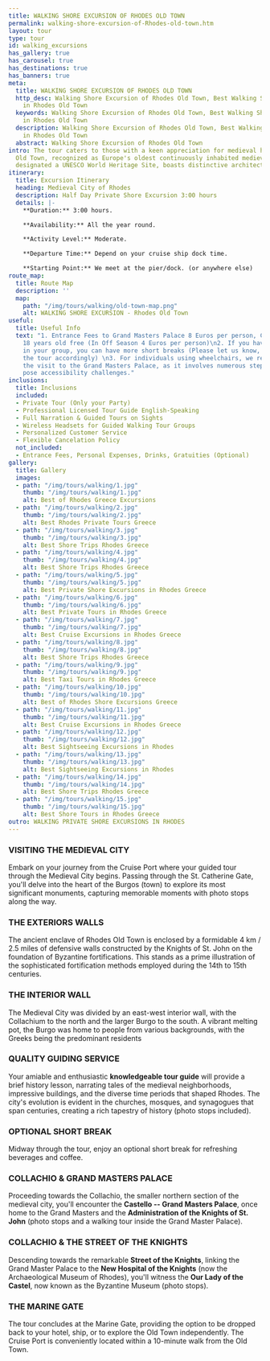 ```yaml
---
title: WALKING SHORE EXCURSION OF RHODES OLD TOWN
permalink: walking-shore-excursion-of-Rhodes-old-town.htm
layout: tour
type: tour
id: walking_excursions
has_gallery: true
has_carousel: true
has_destinations: true
has_banners: true
meta:
  title: WALKING SHORE EXCURSION OF RHODES OLD TOWN
  http_desc: Walking Shore Excursion of Rhodes Old Town, Best Walking Shore Excursion
    in Rhodes Old Town
  keywords: Walking Shore Excursion of Rhodes Old Town, Best Walking Shore Excursion
    in Rhodes Old Town
  description: Walking Shore Excursion of Rhodes Old Town, Best Walking Shore Excursion
    in Rhodes Old Town
  abstract: Walking Shore Excursion of Rhodes Old Town
intro: The tour caters to those with a keen appreciation for medieval history. Rhodes
  Old Town, recognized as Europe's oldest continuously inhabited medieval town and
  designated a UNESCO World Heritage Site, boasts distinctive architecture.
itinerary:
  title: Excursion Itinerary
  heading: Medieval City of Rhodes
  description: Half Day Private Shore Excursion 3:00 hours
  details: |-
    **Duration:** 3:00 hours.

    **Availability:** All the year round.

    **Activity Level:** Moderate.

    **Departure Time:** Depend on your cruise ship dock time.

    **Starting Point:** We meet at the pier/dock. (or anywhere else)
route_map:
  title: Route Map
  description: ''
  map:
    path: "/img/tours/walking/old-town-map.png"
    alt: WALKING SHORE EXCURSION - Rhodes Old Town
useful:
  title: Useful Info
  text: "1. Entrance Fees to Grand Masters Palace 8 Euros per person, Children under
    18 years old free (In Off Season 4 Euros per person)\n2. If you have elderly people
    in your group, you can have more short breaks (Please let us know, and we’ll adjust
    the tour accordingly) \n3. For individuals using wheelchairs, we recommend omitting
    the visit to the Grand Masters Palace, as it involves numerous steps that may
    pose accessibility challenges."
inclusions:
  title: Inclusions
  included:
  - Private Tour (Only your Party)
  - Professional Licensed Tour Guide English-Speaking
  - Full Narration & Guided Tours on Sights
  - Wireless Headsets for Guided Walking Tour Groups
  - Personalized Customer Service
  - Flexible Cancelation Policy
  not_included:
  - Entrance Fees, Personal Expenses, Drinks, Gratuities (Optional)
gallery:
  title: Gallery
  images:
  - path: "/img/tours/walking/1.jpg"
    thumb: "/img/tours/walking/1.jpg"
    alt: Best of Rhodes Greece Excursions
  - path: "/img/tours/walking/2.jpg"
    thumb: "/img/tours/walking/2.jpg"
    alt: Best Rhodes Private Tours Greece
  - path: "/img/tours/walking/3.jpg"
    thumb: "/img/tours/walking/3.jpg"
    alt: Best Shore Trips Rhodes Greece
  - path: "/img/tours/walking/4.jpg"
    thumb: "/img/tours/walking/4.jpg"
    alt: Best Shore Trips Rhodes Greece
  - path: "/img/tours/walking/5.jpg"
    thumb: "/img/tours/walking/5.jpg"
    alt: Best Private Shore Excursions in Rhodes Greece
  - path: "/img/tours/walking/6.jpg"
    thumb: "/img/tours/walking/6.jpg"
    alt: Best Private Tours in Rhodes Greece
  - path: "/img/tours/walking/7.jpg"
    thumb: "/img/tours/walking/7.jpg"
    alt: Best Cruise Excursions in Rhodes Greece
  - path: "/img/tours/walking/8.jpg"
    thumb: "/img/tours/walking/8.jpg"
    alt: Best Shore Trips Rhodes Greece
  - path: "/img/tours/walking/9.jpg"
    thumb: "/img/tours/walking/9.jpg"
    alt: Best Taxi Tours in Rhodes Greece
  - path: "/img/tours/walking/10.jpg"
    thumb: "/img/tours/walking/10.jpg"
    alt: Best of Rhodes Shore Excursions Greece
  - path: "/img/tours/walking/11.jpg"
    thumb: "/img/tours/walking/11.jpg"
    alt: Best Cruise Excursions in Rhodes Greece
  - path: "/img/tours/walking/12.jpg"
    thumb: "/img/tours/walking/12.jpg"
    alt: Best Sightseeing Excursions in Rhodes
  - path: "/img/tours/walking/13.jpg"
    thumb: "/img/tours/walking/13.jpg"
    alt: Best Sightseeing Excursions in Rhodes
  - path: "/img/tours/walking/14.jpg"
    thumb: "/img/tours/walking/14.jpg"
    alt: Best Shore Trips Rhodes Greece
  - path: "/img/tours/walking/15.jpg"
    thumb: "/img/tours/walking/15.jpg"
    alt: Best Shore Tours in Rhodes Greece
outro: WALKING PRIVATE SHORE EXCURSIONS IN RHODES
---
```


### VISITING THE MEDIEVAL CITY

Embark on your journey from the Cruise Port where your guided tour through the Medieval City begins. Passing through the St. Catherine Gate, you'll delve into the heart of the Burgos (town) to explore its most significant monuments, capturing memorable moments with photo stops along the way.

### THE EXTERIORS WALLS

The ancient enclave of Rhodes Old Town is enclosed by a formidable 4 km / 2.5 miles of defensive walls constructed by the Knights of St. John on the foundation of Byzantine fortifications. This stands as a prime illustration of the sophisticated fortification methods employed during the 14th to 15th centuries.

### THE INTERIOR WALL

The Medieval City was divided by an east-west interior wall, with the Collachium to the north and the larger Burgo to the south. A vibrant melting pot, the Burgo was home to people from various backgrounds, with the Greeks being the predominant residents

### QUALITY GUIDING SERVICE

Your amiable and enthusiastic **knowledgeable tour guide** will provide a brief history lesson, narrating tales of the medieval neighborhoods, impressive buildings, and the diverse time periods that shaped Rhodes. The city's evolution is evident in the churches, mosques, and synagogues that span centuries, creating a rich tapestry of history (photo stops included).

### OPTIONAL SHORT BREAK

Midway through the tour, enjoy an optional short break for refreshing beverages and coffee.

### COLLACHIO & GRAND MASTERS PALACE

Proceeding towards the Collachio, the smaller northern section of the medieval city, you'll encounter the **Castello -- Grand Masters Palace**, once home to the Grand Masters and the **Administration of the Knights of St. John** (photo stops and a walking tour inside the Grand Master Palace).

### COLLACHIO & THE STREET OF THE KNIGHTS

Descending towards the remarkable **Street of the Knights**, linking the Grand Master Palace to the **New Hospital of the Knights** (now the Archaeological Museum of Rhodes), you'll witness the **Our Lady of the Castel**, now known as the Byzantine Museum (photo stops).

### THE MARINE GATE 

The tour concludes at the Marine Gate, providing the option to be dropped back to your hotel, ship, or to explore the Old Town independently. The Cruise Port is conveniently located within a 10-minute walk from the Old Town.
